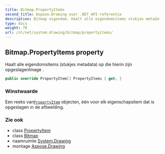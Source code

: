 ```yaml
---
title: Bitmap.PropertyItems
second_title: Aspose.Drawing voor .NET API-referentie
description: Bitmap eigendom. Haalt alle eigendomsitems stukjes metadata op die hierin zijn opgeslagenImage .
type: docs
weight: 70
url: /nl/net/system.drawing/bitmap/propertyitems/
---
```

## Bitmap.PropertyItems property

Haalt alle eigendomsitems (stukjes metadata) op die hierin zijn opgeslagenImage .

```csharp
public override PropertyItem[] PropertyItems { get; }
```

### Winstwaarde

Een reeks van[`PropertyItem`](../../../system.drawing.imaging/propertyitem/) objecten, één voor elk eigenschapsitem dat is opgeslagen in de afbeelding.

### Zie ook

* class [PropertyItem](../../../system.drawing.imaging/propertyitem/)
* class [Bitmap](../)
* naamruimte [System.Drawing](../../bitmap/)
* montage [Aspose.Drawing](../../../)


